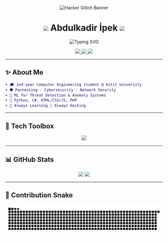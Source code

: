 <!-- 🚀 Hacker Banner -->
<p align="center">
  <img src="https://raw.githubusercontent.com/abdulkadir-ipek/branding/main/hacker-glitch-banner.gif"
       width="900" alt="Hacker Glitch Banner"/>
</p>

<h1 align="center">
  <img src="https://media.giphy.com/media/hvRJCLFzcasrR4ia7z/giphy.gif" width="28">  
  Abdulkadir İpek  
  <img src="https://media.giphy.com/media/ZBQhoZC0nqknSviPqT/giphy.gif" width="28">
</h1>

<p align="center">
  <img src="https://readme-typing-svg.demolab.com/?font=Fira+Code&size=24&pause=1000&color=00FFC0&center=true&vCenter=true&width=800&height=45&lines=Cybersecurity+%F0%9F%94%91+%E2%80%A2+Pentester+%E2%9A%A1%EF%B8%8F+%E2%80%A2+Network+%F0%9F%9A%80"
       alt="Typing SVG" />
</p>

<!-- 🛡️ Contact & Stats Badges -->
<div align="center">
  <a href="mailto:abdulkadiripekk@gmail.com">
    <img src="https://img.shields.io/badge/Email-FF0000?style=for-the-badge&logo=gmail&logoColor=white" />
  </a>
  <a href="https://www.linkedin.com/in/abdulkadir-ipek">
    <img src="https://img.shields.io/badge/LinkedIn-0A66C2?style=for-the-badge&logo=linkedin&logoColor=white" />
  </a>
  <img src="https://komarev.com/ghpvc/?username=abdulkadiripek&style=for-the-badge&label=Profile+Views&color=brightgreen" />
</div>

---

## ✨ About Me

```diff
+ 🎓 2nd-year Computer Engineering student @ Hitit University
+ 🛡️ Pentesting · Cybersecurity · Network Security
+ 🤖 ML for Threat Detection & Anomaly Systems
+ 🐍 Python, C#, HTML/CSS/JS, PHP
+ 🚀 Always Learning | Always Hacking
```

---

## 🧰 Tech Toolbox

<p align="center">
  <img src="https://skillicons.dev/icons?i=python,linux,bash,csharp,docker,nmap,wireshark,html,css,js,php,git,github&perline=9" />
</p>

---

## 📊 GitHub Stats

<p align="center">
  <img src="https://denvercoder1-github-readme-stats.vercel.app/api/?username=abdulkadir-ipek&theme=tokyonight&show_icons=true&hide_border=true&border_radius=10"  width="47%"/>
  <img src="https://streak-stats.demolab.com?user=abdulkadir-ipek&theme=tokyonight&hide_border=true&border_radius=10"  width="47%"/>
</p>

---

## 🐍 Contribution Snake

<p align="center">
  <img src="https://github.com/abdulkadir-ipek/abdulkadir-ipek/blob/output/github-snake-dark.svg" />
</p>
